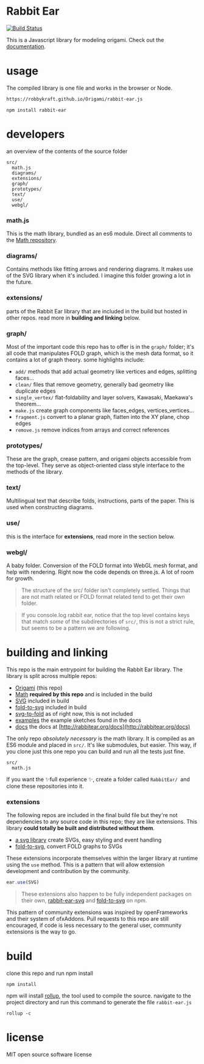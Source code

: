 # Rabbit Ear

[![Build Status](https://travis-ci.org/robbykraft/Origami.svg?branch=master)](https://travis-ci.org/robbykraft/Origami)

This is a Javascript library for modeling origami. Check out the [documentation](https://rabbitear.org/docs/).

# usage

The compiled library is one file and works in the browser or Node.

```html
https://robbykraft.github.io/Origami/rabbit-ear.js
```

```
npm install rabbit-ear
```

# developers

an overview of the contents of the source folder

```
src/
  math.js
  diagrams/
  extensions/
  graph/
  prototypes/
  text/
  use/
  webgl/
```

### math.js

This is the math library, bundled as an es6 module. Direct all comments to the [Math repository](https://github.com/robbykraft/Math).

### diagrams/

Contains methods like fitting arrows and rendering diagrams. It makes use of the SVG library when it's included. I imagine this folder growing a lot in the future.

### extensions/

parts of the Rabbit Ear library that are included in the build but hosted in other repos. read more in **building and linking** below.

### graph/

Most of the important code this repo has to offer is in the `graph/` folder; it's all code that manipulates FOLD graph, which is the mesh data format, so it contains a lot of graph theory. some highlights include:

- `add/` methods that add actual geometry like vertices and edges, splitting faces...
- `clean/` files that remove geometry, generally bad geometry like duplicate edges
- `single_vertex/` flat-foldability and layer solvers, Kawasaki, Maekawa's theorem...
- `make.js` create graph components like faces_edges, vertices_vertices...
- `fragment.js` convert to a planar graph, flatten into the XY plane, chop edges
- `remove.js` remove indices from arrays and correct references

### prototypes/

These are the graph, crease pattern, and origami objects accessible from the top-level. They serve as object-oriented class style interface to the methods of the library.

### text/

Multilingual text that describe folds, instructions, parts of the paper. This is used when constructing diagrams.

### use/

this is the interface for **extensions**, read more in the section below.

### webgl/

A baby folder. Conversion of the FOLD format into WebGL mesh format, and help with rendering. Right now the code depends on three.js. A lot of room for growth.

> The structure of the src/ folder isn't completely settled. Things that are not math related or FOLD format related tend to get their own folder.

> If you console.log rabbit ear, notice that the top level contains keys that match *some* of the subdirectories of `src/`, this is not a strict rule, but seems to be a pattern we are following.

# building and linking

This repo is the main entrypoint for building the Rabbit Ear library. The library is split across multiple repos:

- [Origami](https://github.com/robbykraft/Origami) (this repo)
- [Math](https://github.com/robbykraft/Math) **required by this repo** and is included in the build
- [SVG](https://github.com/robbykraft/SVG) included in build
- [fold-to-svg](https://github.com/robbykraft/fold-to-svg) included in build
- [svg-to-fold](https://github.com/robbykraft/svg-to-fold) as of right now, this is not included
- [examples](https://github.com/robbykraft/Examples) the example sketches found in the docs
- [docs](https://github.com/robbykraft/Docs) the docs at [http://rabbitear.org/docs](http://rabbitear.org/docs)

The only repo *absolutely necessary* is the math library. It is compiled as an ES6 module and placed in `src/`. It's like submodules, but easier. This way, if you clone just this one repo you can build and run all the tests just fine.

```
src/
  math.js
```

If you want the ✨full experience ✨, create a folder called `RabbitEar/ `and clone these repositories into it.

### extensions

The following repos are included in the final build file but they're not dependencies to any source code in this repo; they are like extensions. This library **could totally be built and distributed without them**.

- [a svg library](http://github.com/robbykraft/SVG) create SVGs, easy styling and event handling
- [fold-to-svg](http://github.com/robbykraft/fold-to-svg), convert FOLD graphs to SVGs

These extensions incorporate themselves within the larger library at runtime using the `use` method. This is a pattern that will allow extension development and contribution by the community.

```javascript
ear.use(SVG)
```

> These extensions also happen to be fully independent packages on their own, [rabbit-ear-svg](https://www.npmjs.com/package/rabbit-ear-svg) and [fold-to-svg](https://www.npmjs.com/package/fold-to-svg) on npm.

This pattern of community extensions was inspired by openFrameworks and their system of ofxAddons. Pull requests to this repo are still encouraged, if code is less necessary to the general user, community extensions is the way to go.

# build

clone this repo and run npm install

````shell
npm install
````

 npm will install [rollup](https://rollupjs.org/), the tool used to compile the source. navigate to the project directory and run this command to generate the file `rabbit-ear.js`

```shell
rollup -c
```

# license

MIT open source software license